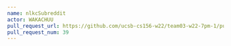 ```yaml
---
name: nlkcSubreddit
actor: WAKACHUU
pull_request_url: https://github.com/ucsb-cs156-w22/team03-w22-7pm-1/pull/39
pull_request_num: 39
---
```

